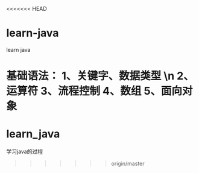 <<<<<<< HEAD
# learn-java
learn java

基础语法：
1、关键字、数据类型 \n
2、运算符
3、流程控制
4、数组
5、面向对象
=======
# learn_java
学习java的过程
>>>>>>> origin/master
